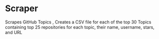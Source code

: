 # Scraper
Scrapes GitHub Topics , Creates a CSV file for each of the top 30 Topics containing top 25 repositories for each topic, their name, username, stars, and URL
